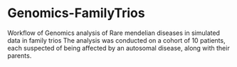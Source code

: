 # Genomics-FamilyTrios
Workflow of Genomics analysis of Rare mendelian diseases in simulated data in family trios
The analysis was conducted on a cohort of 10 patients, each suspected of being affected by an autosomal disease, along with
their parents.
